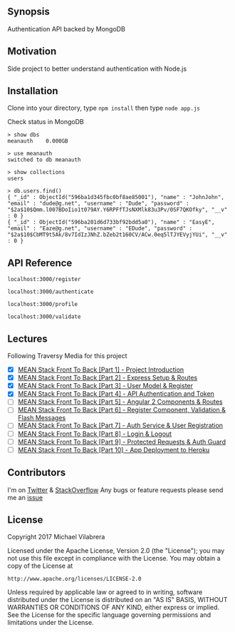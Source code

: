 ## Synopsis

Authentication API backed by MongoDB

## Motivation

Side project to better understand authentication with Node.js


## Installation

Clone into your directory, type
`npm install`
then type
`node app.js`

Check status in MongoDB

```terminal
> show dbs
meanauth    0.000GB

> use meanauth
switched to db meanauth

> show collections
users

> db.users.find()
{ "_id" : ObjectId("596ba1d345fbc0bf8ae85001"), "name" : "JohnJohn", "email" : "dude@g.net", "username" : "Dude", "password" : "$2a$10$Qmm.l007BDoIio1t079AY.Y6RPFfTJsNXMlk83u3Pv/0SF7QKOfky", "__v" : 0 }
{ "_id" : ObjectId("596ba201d6d733bf92bdd5a0"), "name" : "EasyE", "email" : "Eaze@g.net", "username" : "EDude", "password" : "$2a$10$CbMT9t5Ak/8v7IdIzJNhZ.bZeb2t160CV/ACw.0eq5lTJYEVyjYUi", "__v" : 0 }
```


## API Reference

`localhost:3000/register`

`localhost:3000/authenticate`

`localhost:3000/profile`

`localhost:3000/validate`



## Lectures

Following Traversy Media for this project

- [x] [MEAN Stack Front To Back [Part 1] - Project Introduction](https://youtu.be/uONz0lEWft0)
- [x] [MEAN Stack Front To Back [Part 2] - Express Setup & Routes](https://www.youtube.com/watch?v=DQ9pZ2NKXRo)
- [x] [MEAN Stack Front To Back [Part 3] - User Model & Register](https://youtu.be/1ZeDy2QI3OE)
- [x] [MEAN Stack Front To Back [Part 4] - API Authentication and Token](https://youtu.be/6pdFXmTfkeE)
- [ ] [MEAN Stack Front To Back [Part 5] - Angular 2 Components & Routes](https://youtu.be/zrViDpWiNVE)
- [ ] [MEAN Stack Front To Back [Part 6] - Register Component, Validation & Flash Messages](https://youtu.be/bxZAPoeMr7U)
- [ ] [MEAN Stack Front To Back [Part 7] - Auth Service & User Registration](https://youtu.be/dFftMN32jyQ)
- [ ] [MEAN Stack Front To Back [Part 8] - Login & Logout](https://youtu.be/rt6VSxXL4_w)
- [ ] [MEAN Stack Front To Back [Part 9] - Protected Requests & Auth Guard](https://youtu.be/OILrJmjkId4)
- [ ] [MEAN Stack Front To Back [Part 10] - App Deployment to Heroku](https://youtu.be/cBfcbb07Tqk)

## Contributors

I'm on [Twitter](https://twitter.com/MVilabrera) &
       [StackOverflow](https://stackoverflow.com/users/2533857/fullmetalfist)
Any bugs or feature requests please send me an [issue](https://github.com/FullMetalFist/MeanAuth/issues/new)

## License

Copyright 2017 Michael Vilabrera

Licensed under the Apache License, Version 2.0 (the "License");
you may not use this file except in compliance with the License.
You may obtain a copy of the License at

    http://www.apache.org/licenses/LICENSE-2.0

Unless required by applicable law or agreed to in writing, software
distributed under the License is distributed on an "AS IS" BASIS,
WITHOUT WARRANTIES OR CONDITIONS OF ANY KIND, either express or implied.
See the License for the specific language governing permissions and
limitations under the License.
